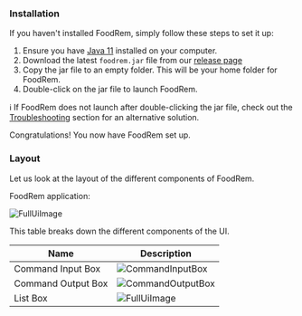 <!-- markdownlint-disable-file first-line-h1 -->

### Installation

If you haven't installed FoodRem, simply follow these steps to set it up:

1. Ensure you have [Java 11](https://docs.oracle.com/en/java/javase/11/install/overview-jdk-installation.html) installed on your computer.
1. Download the latest `foodrem.jar` file from our [release page](https://github.com/AY2223S1-CS2103T-W16-2/tp/releases/)
1. Copy the jar file to an empty folder. This will be your home folder for FoodRem.
1. Double-click on the jar file to launch FoodRem.

ℹ If FoodRem does not launch after double-clicking the jar file, check out the [Troubleshooting](#troubleshooting) section for an alternative solution.

Congratulations! You now have FoodRem set up.

### Layout

<!-- TODO: Update UI Images after UI updates are implemented -->
Let us look at the layout of the different components of FoodRem.

FoodRem application:

![FullUiImage](images/FoodRemFullUi.png)

This table breaks down the different components of the UI.

| Name               | Description                                      |
|--------------------|--------------------------------------------------|
| Command Input Box  | ![CommandInputBox](images/CommandInputBox.png)   |
| Command Output Box | ![CommandOutputBox](images/CommandOutputBox.png) |
| List Box           | ![FullUiImage](images/ListBox.png)               |
